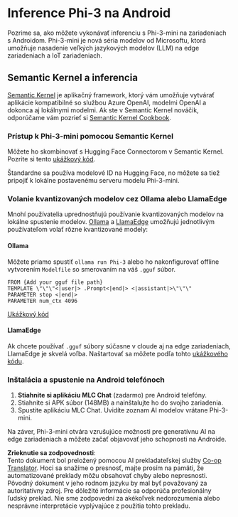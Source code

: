 <!--
CO_OP_TRANSLATOR_METADATA:
{
  "original_hash": "9481b07dda8f9715a5d1ff43fb27568b",
  "translation_date": "2025-05-09T10:51:15+00:00",
  "source_file": "md/01.Introduction/03/Android_Inference.md",
  "language_code": "sk"
}
-->
# **Inference Phi-3 na Android**

Pozrime sa, ako môžete vykonávať inferenciu s Phi-3-mini na zariadeniach s Androidom. Phi-3-mini je nová séria modelov od Microsoftu, ktorá umožňuje nasadenie veľkých jazykových modelov (LLM) na edge zariadeniach a IoT zariadeniach.

## Semantic Kernel a inferencia

[Semantic Kernel](https://github.com/microsoft/semantic-kernel) je aplikačný framework, ktorý vám umožňuje vytvárať aplikácie kompatibilné so službou Azure OpenAI, modelmi OpenAI a dokonca aj lokálnymi modelmi. Ak ste v Semantic Kernel nováčik, odporúčame vám pozrieť si [Semantic Kernel Cookbook](https://github.com/microsoft/SemanticKernelCookBook?WT.mc_id=aiml-138114-kinfeylo).

### Prístup k Phi-3-mini pomocou Semantic Kernel

Môžete ho skombinovať s Hugging Face Connectorom v Semantic Kernel. Pozrite si tento [ukážkový kód](https://github.com/Azure-Samples/Phi-3MiniSamples/tree/main/semantickernel?WT.mc_id=aiml-138114-kinfeylo).

Štandardne sa používa modelové ID na Hugging Face, no môžete sa tiež pripojiť k lokálne postavenému serveru modelu Phi-3-mini.

### Volanie kvantizovaných modelov cez Ollama alebo LlamaEdge

Mnohí používatelia uprednostňujú používanie kvantizovaných modelov na lokálne spustenie modelov. [Ollama](https://ollama.com/) a [LlamaEdge](https://llamaedge.com) umožňujú jednotlivým používateľom volať rôzne kvantizované modely:

#### Ollama

Môžete priamo spustiť `ollama run Phi-3` alebo ho nakonfigurovať offline vytvorením `Modelfile` so smerovaním na váš `.gguf` súbor.

```gguf
FROM {Add your gguf file path}
TEMPLATE \"\"\"<|user|> .Prompt<|end|> <|assistant|>\"\"\"
PARAMETER stop <|end|>
PARAMETER num_ctx 4096
```

[Ukážkový kód](https://github.com/Azure-Samples/Phi-3MiniSamples/tree/main/ollama?WT.mc_id=aiml-138114-kinfeylo)

#### LlamaEdge

Ak chcete používať `.gguf` súbory súčasne v cloude aj na edge zariadeniach, LlamaEdge je skvelá voľba. Naštartovať sa môžete podľa tohto [ukážkového kódu](https://github.com/Azure-Samples/Phi-3MiniSamples/tree/main/wasm?WT.mc_id=aiml-138114-kinfeylo).

### Inštalácia a spustenie na Android telefónoch

1. **Stiahnite si aplikáciu MLC Chat** (zadarmo) pre Android telefóny.  
2. Stiahnite si APK súbor (148MB) a nainštalujte ho do svojho zariadenia.  
3. Spustite aplikáciu MLC Chat. Uvidíte zoznam AI modelov vrátane Phi-3-mini.

Na záver, Phi-3-mini otvára vzrušujúce možnosti pre generatívnu AI na edge zariadeniach a môžete začať objavovať jeho schopnosti na Androide.

**Zrieknutie sa zodpovednosti**:  
Tento dokument bol preložený pomocou AI prekladateľskej služby [Co-op Translator](https://github.com/Azure/co-op-translator). Hoci sa snažíme o presnosť, majte prosím na pamäti, že automatizované preklady môžu obsahovať chyby alebo nepresnosti. Pôvodný dokument v jeho rodnom jazyku by mal byť považovaný za autoritatívny zdroj. Pre dôležité informácie sa odporúča profesionálny ľudský preklad. Nie sme zodpovední za akékoľvek nedorozumenia alebo nesprávne interpretácie vyplývajúce z použitia tohto prekladu.